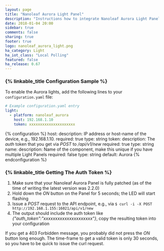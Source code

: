 ```yaml
---
layout: page
title: "Nanoleaf Aurora Light Panel"
description: "Instructions how to integrate Nanoleaf Aurora Light Panels into Home Assistant."
date: 2018-01-04 20:00
sidebar: true
comments: false
sharing: true
footer: true
logo: nanoleaf_aurora_light.png
ha_category: Light
ha_iot_class: "Local Polling"
featured: false
ha_release: 0.67
---
```


### {% linkable_title Configuration Sample %}

To enable the Aurora lights, add the following lines to your `configuration.yaml` file:

```yaml
# Example configuration.yaml entry
light:
  - platform: nanoleaf_aurora
    host: 192.168.1.10
    token: xxxxxxxxxxxxxxxxxxxxx
```

{% configuration %}
host:
  description: IP address or host-name of the device, e.g., 192.168.1.10.
  required: true
  type: string
token:
  description: The *auth* token that you get via *POST* to */api/v1/new*
  required: true
  type: string
name:
  description: Name of the component, make this unique if you have multiple Light Panels
  required: false
  type: string
  default: Aurora
{% endconfiguration %}

### {% linkable_title Getting The Auth Token %}

1. Make sure that your Nanoleaf Aurora Panel is fully patched (as of the time of writing the latest version was 2.2.0)
2. Hold down the *ON* button on the Panel for 5 seconds; the LED will start flashing
3. Issue a *POST* request to the API endpoint, e.g., via `$ curl -i -X POST http://192.168.1.155:16021/api/v1/new`
4. The output should include the auth token like *{"auth_token":"xxxxxxxxxxxxxxxxxxxxx"}*, copy the resulting token into your configuration

If you get a 403 Forbidden message, you probably did not press the *ON* button long enough. The time-frame to get a valid token is only 30 seconds, so you have to be quick to issue the curl request.
